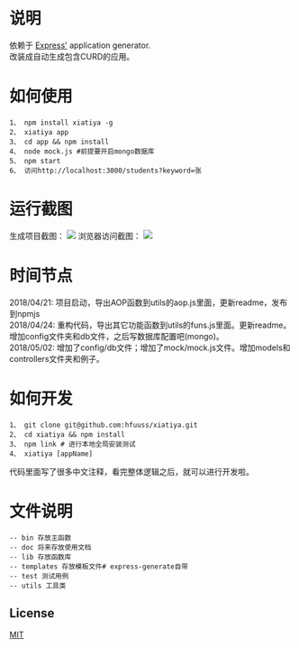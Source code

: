 
# 说明
依赖于 [Express'](https://www.npmjs.com/package/express) application generator.    
改装成自动生成包含CURD的应用。    
# 如何使用
`1、 npm install xiatiya -g`    
`2、 xiatiya app`    
`3、 cd app && npm install`    
`4、 node mock.js #前提要开启mongo数据库`    
`5、 npm start`    
`6、 访问http://localhost:3000/students?keyword=张` 

# 运行截图
生成项目截图：
![](http://images.hfuusec.cn/18-5-2/75238005.jpg)
浏览器访问截图：
![](http://images.hfuusec.cn/18-5-2/41254235.jpg)   

# 时间节点
2018/04/21:  项目启动，导出AOP函数到utils的aop.js里面，更新readme，发布到npmjs       
2018/04/24:  重构代码，导出其它功能函数到utils的funs.js里面。更新readme。增加config文件夹和db文件，之后写数据库配置吧(mongo)。    
2018/05/02:  增加了config/db文件；增加了mock/mock.js文件。增加models和controllers文件夹和例子。

# 如何开发

```
1、 git clone git@github.com:hfuuss/xiatiya.git
2、 cd xiatiya && npm install
3、 npm link # 进行本地全局安装测试
4、 xiatiya [appName]
```
代码里面写了很多中文注释，看完整体逻辑之后，就可以进行开发啦。
# 文件说明
```
-- bin 存放主函数
-- doc 将来存放使用文档
-- lib 存放函数库
-- templates 存放模板文件# express-generate自带
-- test 测试用例
-- utils 工具类
```
## License

[MIT](LICENSE)

